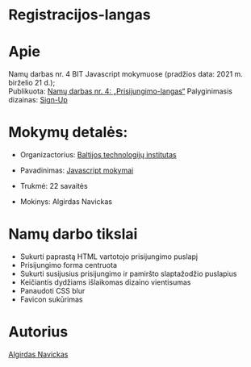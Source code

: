 # Registracijos-langas

# Apie

Namų darbas nr. 4 BIT Javascript mokymuose (pradžios data: 2021 m. birželio 21 d.);<br>
Publikuota: [Namų darbas nr. 4: „Prisijungimo-langas“](https://algis1978.github.io/Nauja-3-mergaite/)
Palyginimasis dizainas: [Sign-Up](https://cdn.discordapp.com/attachments/850245533838868480/850246368214908970/day1dr.png)

# Mokymų detalės:

- Organizactorius:
  [Baltijos technologijų institutas](https://bit.lt/)

- Pavadinimas:
  [Javascript mokymai](https://bit.lt/studijos/javascript-studijos/)

- Trukmė:
  22 savaitės

- Mokinys:
  Algirdas Navickas

# Namų darbo tikslai

- Sukurti paprastą HTML vartotojo prisijungimo puslapį
- Prisijungimo forma centruota
- Sukurti susijusius prisijungimo ir pamiršto slaptažodžio puslapius
- Keičiantis dydžiams išlaikomas dizaino vientisumas
- Panaudoti CSS blur
- Favicon sukūrimas

# Autorius

[Algirdas Navickas](https://github.com/algis1978)
